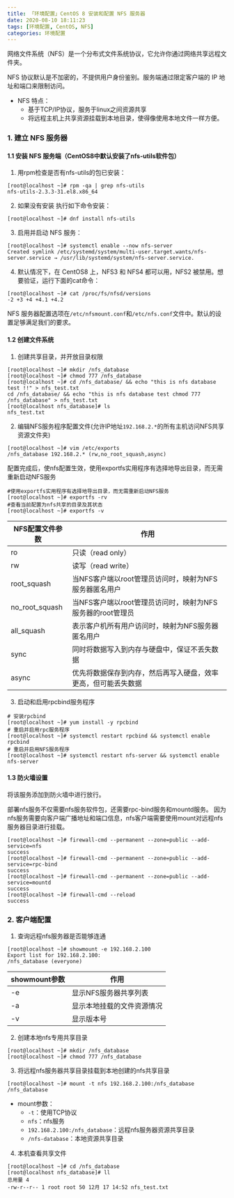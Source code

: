 ```yaml
---
title: 「环境配置」CentOS 8 安装和配置 NFS 服务器
date: 2020-08-10 18:11:23
tags: [环境配置, CentOS, NFS]
categories: 环境配置
---
```



网络文件系统（NFS）是一个分布式文件系统协议，它允许你通过网络共享远程文件夹。

NFS 协议默认是不加密的，不提供用户身份鉴别。服务端通过限定客户端的 IP 地址和端口来限制访问。<!-- more -->

* NFS 特点：
    + 基于TCP/IP协议，服务于linux之间资源共享
    + 将远程主机上共享资源挂载到本地目录，使得像使用本地文件一样方便。


### 1. 建立 NFS 服务器
#### 1.1 安装 NFS 服务端（CentOS8中默认安装了nfs-utils软件包）
1. 用rpm检查是否有nfs-utils的包已安装：

``` shell
[root@localhost ~]# rpm -qa | grep nfs-utils
nfs-utils-2.3.3-31.el8.x86_64
```

2. 如果没有安装 执行如下命令安装：

``` shell
[root@localhost ~]# dnf install nfs-utils
```

3. 启用并启动 NFS 服务：

``` shell
[root@localhost ~]# systemctl enable --now nfs-server
Created symlink /etc/systemd/system/multi-user.target.wants/nfs-server.service → /usr/lib/systemd/system/nfs-server.service.
```

4. 默认情况下，在 CentOS8 上，NFS3 和 NFS4 都可以用，NFS2 被禁用。想要验证，运行下面的cat命令：

``` shell
[root@localhost ~]# cat /proc/fs/nfsd/versions
-2 +3 +4 +4.1 +4.2
```

NFS 服务器配置选项在`/etc/nfsmount.conf`和`/etc/nfs.conf`文件中。默认的设置足够满足我们的要求。


#### 1.2 创建文件系统
1. 创建共享目录，并开放目录权限

``` shell
[root@localhost ~]# mkdir /nfs_database
[root@localhost ~]# chmod 777 /nfs_database
[root@localhost ~]# cd /nfs_database/ && echo "this is nfs database test !!" > nfs_test.txt
cd /nfs_database/ && echo "this is nfs database test chmod 777 /nfs_database" > nfs_test.txt
[root@localhost nfs_database]# ls
nfs_test.txt
```

2. 编辑NFS服务程序配置文件(允许IP地址`192.168.2.*`的所有主机访问NFS共享资源文件夹)

``` shell
[root@localhost ~]# vim /etc/exports
/nfs_database 192.168.2.* (rw,no_root_squash,async) 
```

配置完成后，使nfs配置生效，使用exportfs实用程序有选择地导出目录，而无需重新启动NFS服务

``` shell
#使用exportfs实用程序有选择地导出目录，而无需重新启动NFS服务
[root@localhost ~]# exportfs -rv
#查看当前配置为nfs共享的目录及其状态
[root@localhost ~]# exportfs -v
```

| NFS配置文件参数 | 作用 |
|---|---|
|ro				|只读（read only）											|
|rw				|读写（read write）											|
|root_squash	|当NFS客户端以root管理员访问时，映射为NFS服务器匿名用户			|
|no_root_squash	|当NFS客户端以root管理员访问时，映射为NFS服务器的root管理员		|
|all_squash	|表示客户机所有用户访问时，映射为NFS服务器匿名用户		|
|sync			|同时将数据写入到内存与硬盘中，保证不丢失数据					|
|async			|优先将数据保存到内存，然后再写入硬盘，效率更高，但可能丢失数据	|


3. 启动和启用rpcbind服务程序

``` shell
# 安装rpcbind
[root@localhost ~]# yum install -y rpcbind
# 重启并启用rpc服务程序
[root@localhost ~]# systemctl restart rpcbind && systemctl enable rpcbind
# 重启并启用NFS服务程序
[root@localhost ~]# systemctl restart nfs-server && systemctl enable nfs-server
```

#### 1.3 防火墙设置
将该服务添加到防火墙中进行放行。

部署nfs服务不仅需要nfs服务软件包，还需要rpc-bind服务和mountd服务。
因为nfs服务需要向客户端广播地址和端口信息，nfs客户端需要使用mount对远程nfs服务器目录进行挂载。

``` shell
[root@localhost ~]# firewall-cmd --permanent --zone=public --add-service=nfs
success
[root@localhost ~]# firewall-cmd --permanent --zone=public --add-service=rpc-bind
success
[root@localhost ~]# firewall-cmd --permanent --zone=public --add-service=mountd
success
[root@localhost ~]# firewall-cmd --reload
success
```


### 2. 客户端配置

1. 查询远程nfs服务器是否能够连通

``` shell
[root@localhost ~]# showmount -e 192.168.2.100
Export list for 192.168.2.100:
/nfs_database (everyone)
```

| showmount参数 | 作用 |
|---|---|
|-e		|显示NFS服务器共享列表		|
|-a		|显示本地挂载的文件资源情况	|
|-v		|显示版本号					|


2. 创建本地nfs专用共享目录

``` shell
[root@localhost ~]# mkdir /nfs_database
[root@localhost ~]# chmod 777 /nfs_database
```

3. 将远程nfs服务器共享目录挂载到本地创建的nfs共享目录

``` shell
[root@localhost ~]# mount -t nfs 192.168.2.100:/nfs_database /nfs_database
```

+ mount参数：
    * `-t`：使用TCP协议
    * `nfs`：nfs服务
    * `192.168.2.100:/nfs_database`：远程nfs服务器资源共享目录
    * `/nfs-database`：本地资源共享目录

4. 本机查看共享文件

``` shell
[root@localhost ~]# cd /nfs_database
[root@localhost nfs_database]# ll
总用量 4
-rw-r--r-- 1 root root 50 12月 17 14:52 nfs_test.txt
```
